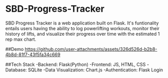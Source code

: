 # SBD-Progress-Tracker
SBD Progress Tracker is a web application built on Flask. It's funtionality entails users having the ability to log powerlifting workouts, monitor their history of lifts, and visualize their progress over time with the estimated 1 rep max chart. 

##Demo
https://github.com/user-attachments/assets/326d526d-b2b8-4b8d-81f7-43f5fa34c669

##Tech Stack
-Backend: Flask(Python)
-Frontend: JS, HTML, CSS
-Database: SQLite
-Data Visualization: Chart.js
-Authentication: Flask Login

